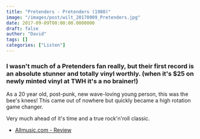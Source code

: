 ```yaml
---
title: "Pretenders - Pretenders (1980)"
image: "/images/post/wilt_20170909_Pretenders.jpg"
date: 2017-09-09T00:00:00.0000000
draft: false
author: "David"
tags: []
categories: ["Listen"]
---
```

### I wasn't much of a Pretenders fan really, but their first record is an absolute stunner and totally vinyl worthly. (when it's $25 on newly minted vinyl at TWH it's a no brainer!)

 As a 20 year old, post-punk, new wave-loving young person, this was the bee's knees! This came out of nowhere but quickly became a high rotation game changer.

 Very much ahead of it's time and a true rock'n'roll classic.

-  [Allmusic.com - Review](http://www.allmusic.com/album/pretenders-mw0000387388)